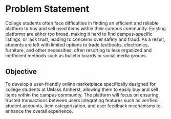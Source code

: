 # Problem Statement

College students often face difficulties in finding an efficient and reliable platform to buy and sell used items within their campus community. 
Existing platforms are either too broad, making it hard to find campus-specific listings, or lack trust, leading to concerns over safety and fraud. 
As a result, students are left with limited options to trade textbooks, electronics, furniture, and other necessities, often resorting to less 
organized and inefficient methods such as bulletin boards or social media groups.

## Objective

To develop a user-friendly online marketplace specifically designed for college students at UMass Amherst, allowing them to easily buy and sell items within the campus community. 
The platform will focus on ensuring trusted transactions between users integrating features such as verified student accounts, item categorization, and user feedback mechanisms to enhance the overall experience.
